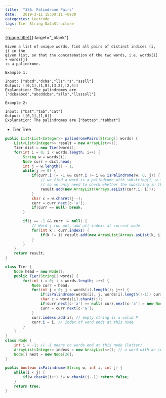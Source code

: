 ```yaml
---
title:  "336. Palindrome Pairs"
date:   2019-3-11 15:00:11 +0930
categories: Leetcode
tags: Tier String DataStructure
---
```


[{{page.title}}](https://leetcode.com/problems/palindrome-pairs/){:target="_blank"}

    Given a list of unique words, find all pairs of distinct indices (i, j) in the
    given list, so that the concatenation of the two words, i.e. words[i] + words[j]
    is a palindrome.

    Example 1:

    Input: ["abcd","dcba","lls","s","sssll"]
    Output: [[0,1],[1,0],[3,2],[2,4]]
    Explanation: The palindromes are ["dcbaabcd","abcddcba","slls","llssssll"]

    Example 2:

    Input: ["bat","tab","cat"]
    Output: [[0,1],[1,0]]
    Explanation: The palindromes are ["battab","tabbat"]


* Tier Tree

```java
public List<List<Integer>> palindromePairs(String[] words) {
    List<List<Integer>> result = new ArrayList<>();
    Tier dict = new Tier(words);
    for(int i = 0; i < words.length; i++) {
        String w = words[i];
        Node curr = dict.head;
        int j = w.length() - 1;
        while(j >= 0) {
            if(curr.i != -1 && curr.i != i && isPalindrome(w, 0, j)) {
                // we find a word is a palindrome with substring(j, w.length()),
                // so we only need to check whether the substring in the mid is also a palindrome
                result.add(new ArrayList(Arrays.asList(curr.i, i)));
            }
            char c = w.charAt(j--);
            curr = curr.next[c-'a'];
            if(curr == null) break;
        }

        if(j == -1 && curr != null) {
            // Word j run out, add all indexs at current node
            for(int k : curr.indexs) {
                if(k != i) result.add(new ArrayList(Arrays.asList(k, i)));
            }
        }
    }
    return result;
}

class Tier {
    Node head = new Node();
    public Tier(String[] words) {
        for(int i = 0; i < words.length; i++) {
            Node curr = head;
            for(int j = 0; j < words[i].length(); j++) {
                if(isPalindrome(words[i], j, words[i].length()-1)) curr.indexs.add(i);
                char c = words[i].charAt(j);
                if(curr.next[c-'a'] == null) curr.next[c-'a'] = new Node();
                curr = curr.next[c-'a'];
            }
            curr.indexs.add(i); // empty string is a valid P
            curr.i = i; // index of word ends at this node
        }
    }
}
class Node {
    int i = -1; // -1 means no words end at this node (letter)
    ArrayList<Integer> indexs = new ArrayList<>(); // a word with an index in this arraylist has a substring Palindrome from the char represented by this node to the end of this word
    Node[] next = new Node[26];
}

public boolean isPalindrome(String w, int i, int j) {
    while(i < j) {
        if(w.charAt(i++) != w.charAt(j--)) return false;
    }
    return true;
}
```
